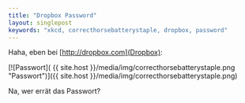 ```yaml
---
title: "Dropbox Password"
layout: singlepost
keywords: "xkcd, correcthorsebatterystaple, dropbox, password"
---
```


Haha, eben bei [http://dropbox.com](Dropbox):

[![Passwort]( {{ site.host }}/media/img/correcthorsebatterystaple.png "Passwort")]({{ site.host }}/media/img/correcthorsebatterystaple.png)

Na, wer errät das Passwort?